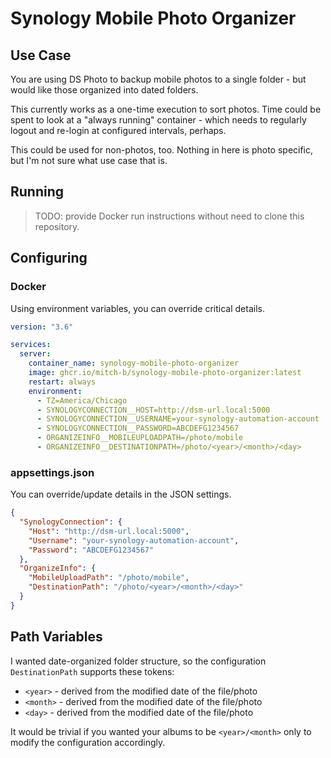 # Synology Mobile Photo Organizer

## Use Case

You are using DS Photo to backup mobile photos to a single folder -
but would like those organized into dated folders.

This currently works as a one-time execution to sort photos. Time could be
spent to look at a "always running" container - which needs to regularly
logout and re-login at configured intervals, perhaps. 

This could be used for non-photos, too. Nothing in here is photo specific, but
I'm not sure what use case that is.

## Running

> TODO: provide Docker run instructions without need to clone this repository.

## Configuring

### Docker

Using environment variables, you can override critical details.

```yml
version: "3.6"

services:
  server:
    container_name: synology-mobile-photo-organizer
    image: ghcr.io/mitch-b/synology-mobile-photo-organizer:latest
    restart: always
    environment:
      - TZ=America/Chicago
      - SYNOLOGYCONNECTION__HOST=http://dsm-url.local:5000
      - SYNOLOGYCONNECTION__USERNAME=your-synology-automation-account
      - SYNOLOGYCONNECTION__PASSWORD=ABCDEFG1234567
      - ORGANIZEINFO__MOBILEUPLOADPATH=/photo/mobile
      - ORGANIZEINFO__DESTINATIONPATH=/photo/<year>/<month>/<day>
```

### appsettings.json

You can override/update details in the JSON settings.

```json
{
  "SynologyConnection": {
    "Host": "http://dsm-url.local:5000",
    "Username": "your-synology-automation-account",
    "Password": "ABCDEFG1234567"
  },
  "OrganizeInfo": {
    "MobileUploadPath": "/photo/mobile",
    "DestinationPath": "/photo/<year>/<month>/<day>"
  }
}
```

## Path Variables

I wanted date-organized folder structure, so the configuration `DestinationPath`
supports these tokens:

* `<year>` - derived from the modified date of the file/photo
* `<month>` - derived from the modified date of the file/photo
* `<day>` - derived from the modified date of the file/photo

It would be trivial if you wanted your albums to be `<year>/<month>`
only to modify the configuration accordingly. 